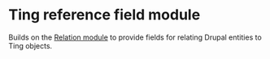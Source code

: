 Ting reference field module
===========================

Builds on the [Relation module][] to provide fields for relating Drupal
entities to Ting objects.

[Relation module]: http://drupal.org/project/relation

